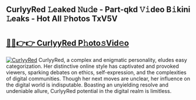 ## CurlyyRed 𝙻eaked 𝙽u𝚍e - Part-qkd 𝚅𝚒deo B𝚒kini 𝙻eaks - Hot All 𝙿hotos TxV5V

# <h2><a href="http://ld0b4xb.urlbe.top/?page=CurlyyRed">🔗🔗👉👉 CurlyyRed P𝚑oto𝚜Vid𝚎o</a></h2>

[![CurlyyRed](https://i.imgur.com/eBuTRDB.gif)](http://ld0b4xb.urlbe.top/?page=CurlyyRed)
CurlyyRed, a complex and enigmatic personality, eludes easy categorization. Her distinctive online style has captivated and provoked viewers, sparking debates on ethics, self-expression, and the complexities of digital communities. Though her next moves are unclear, her influence on the digital world is indisputable. Boasting an unyielding resolve and undeniable allure, CurlyyRed potential in the digital realm is limitless.
